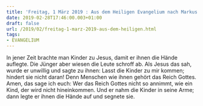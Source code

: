 ```yaml
---
title: 'Freitag, 1 März 2019 : Aus dem Heiligen Evangelium nach Markus - Mk 10,13-16.'
date: 2019-02-28T17:46:00.003+01:00
draft: false
url: /2019/02/freitag-1-marz-2019-aus-dem-heiligen.html
tags: 
- EVANGELIUM
---
```


In jener Zeit brachte man Kinder zu Jesus, damit er ihnen die Hände auflegte. Die Jünger aber wiesen die Leute schroff ab. Als Jesus das sah, wurde er unwillig und sagte zu ihnen: Lasst die Kinder zu mir kommen; hindert sie nicht daran! Denn Menschen wie ihnen gehört das Reich Gottes. Amen, das sage ich euch: Wer das Reich Gottes nicht so annimmt, wie ein Kind, der wird nicht hineinkommen. Und er nahm die Kinder in seine Arme; dann legte er ihnen die Hände auf und segnete sie.